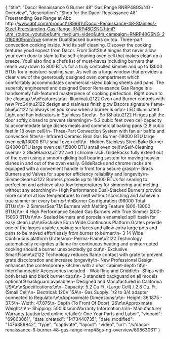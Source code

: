 {
    "title": "Dacor Renaissance 6 Burner 48\" Gas Range RNRP48GS\/NG - Overview",
    "description": "Shop for the Dacor Renaissance 48\" Freestanding Gas Range at Abt: http:\/\/www.abt.com\/product\/89981\/Dacor-Renaissance-48-Stainless-Steel-Freestanding-Gas-Range-RNRP48GSNG.html?utm_source=youtube&utm_medium=video&utm_campaign=RNRP48GSNG_20160909\n\nTrue simmer DualStacked burners on top. Three-part convection cooking inside. And its self cleaning. Discover the cooking features youd expect from Dacor. From SoftShut hinges that never allow your oven door to slam to the self-cleaning oven cell that makes clean up a breeze. Youll also find a chefs list of must-haves including burners that reach way down to 800 BTUs for a truly controlled simmer and up to 18000 BTUs for a moisture-sealing sear. As well as a large window that provides a clear view of the generously designed oven compartment which comfortably accommodates commercial-sized baking sheets and pans. The superbly engineered and designed Dacor Renaissance Gas Range is a handsomely full-featured masterpiece of cooking perfection. Right down to the cleanup.\n\nFeatures:\n\n- Illumina\u2122 Oven and Burner controls with new ProGrip\u2122 design and stainless finish glow Dacors signature flame-blue\u2122 to always let you know when a burner is on\n- LED Illuminated Light and Fan Indicators in Stainless Steel\n- SoftShut\u2122 Hinges pull the door softly closed to prevent slamming\n- 5.2 cubic feet oven cell capacity to accommodate large dishes meals and commercial baking pans (2.8 cubic feet in 18 oven cell)\n- Three-Part Convection System with fan air baffle and convection filter\n- Infrared Ceramic Broil Gas Burner (18000 BTU large oven cell\/13000 BTU small oven cell)\n- Hidden Stainless Steel Bake Burner (24000 BTU large oven cell\/15000 BTU small oven cell)\nSelf-Cleaning oven\n- 2 GlideRacks\u2122 and 1 chrome rack. GlideRacks fully extend out of the oven using a smooth gliding ball bearing system for moving heavier dishes in and out of the oven easily. GlideRacks and chrome racks are equipped with a convenient handle in front for a secure grasp\n- Brass Burners and Valves for superior efficiency reliability and longevity\n- SimmerSear\u2122 Burners provide up to 18000 BTUs for searing to perfection and achieve ultra-low temperatures for simmering and melting without any scorching\n- High Performance Dual-Stacked Burners provide more control at low temperatures to melt without scorching and achieve a true simmer on every burner\n\nBurner Configuration (96000 Total BTUs):\n- 2 SimmerSearTM Burners with Melting Feature (800-18000 BTUs)\n- 4 High Performance Sealed Gas Burners with True Simmer (800-15000 BTUs)\n\n- Sealed burners and porcelain enameled spill basin for easy clean up\n\nExclusive Extra Wide Continuous Platform Grates provide one of the larges usable cooking surfaces and allow extra large pots and pans to be moved effortlessly from burner to burner:\n- 3 14 Wide Continuous platform Grates\n\n- Perma-Flame\u2122 Technology automatically re-ignites a flame for continuous heating and uninterrupted cooking should a burner unexpectedly go out\n- Exclusive SmartFlame\u2122 Technology reduces flame contact with grate to prevent grate discoloration and increase longevity\n- New Professional Design enhances the contemporary kitchen with a near cabinet-depth fit\n- Interchangeable Accessories included - Wok Ring and Griddle\n- Ships with both brass and black burner caps\n- 3 standard backguard on all models optional 9 backguard available\n- Designed and Manufactured in California USA\n\nSpecifications:\n\n- Capacity: 5.2 Cu Ft. (Large Cell) \/ 2.8 Cu. Ft. (Small Cell)\n- Electrical: 120V 15A\n- Gas Supply: 1\/2 to 3\/4 adapter connected to Regulator\n\nApproximate Dimensions:\n\n- Height: 36.1875 - 37.5\n- Width: 47.875\n- Depth (To Front Of Door): 26\n\nApproximate Weight:\n\n- Shipping: 500 lbs\n\nWarranty Information:\n\n- Manufacturer Warranty (authorized online retailer): One Year Parts and Labor",
    "videoid": "69863061",
    "date_created": "1473440735",
    "date_modified": "1476388942",
    "type": "captivate",
    "layout": "video",
    "url": "\/v\/dacor-renaissance-6-burner-48-gas-range-rnrp48gs-ng-overview\/69863061"
}